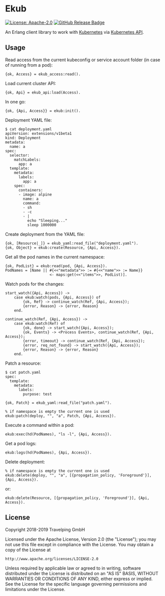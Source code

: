 # Ekub

[![License: Apache-2.0][Apache 2.0 Badge]][Apache 2.0]
[![GitHub Release Badge]][GitHub Releases]

An Erlang client library to work with [Kubernetes] via [Kubernetes API].

## Usage

Read access from the current kubeconfig or service account folder (in case of
running from a pod):

```
{ok, Access} = ekub_access:read().
```

Load current cluster API:

```
{ok, Api} = ekub_api:load(Access).
```

In one go:

```
{ok, {Api, Access}} = ekub:init().
```

Deployment YAML file:

```
$ cat deployment.yaml
apiVersion: extensions/v1beta1
kind: Deployment
metadata:
  name: a
spec:
  selector:
    matchLabels:
      app: a
  template:
    metadata:
      labels:
        app: a
    spec:
      containers:
      - image: alpine
        name: a
        command:
        - sh
        - -c
        - |
          echo "Sleeping..."
          sleep 1000000
```

Create deployment from the YAML file:

```
{ok, [Resource|_]} = ekub_yaml:read_file("deployment.yaml").
{ok, Object} = ekub:create(Resource, {Api, Access}).
```

Get all the pod names in the current namespace:

```
{ok, PodList} = ekub:read(pod, {Api, Access}).
PodNames = [Name || #{<<"metadata">> := #{<<"name">> := Name}}
                    <- maps:get(<<"items">>, PodList)].
```

Watch pods for the changes:

```
start_watch({Api, Access}) ->
    case ekub:watch(pods, {Api, Access}) of
        {ok, Ref} -> continue_watch(Ref, {Api, Access});
        {error, Reason} -> {error, Reason}
    end.

continue_watch(Ref, {Api, Access}) ->
    case ekub:watch(Ref) of
        {ok, done} -> start_watch({Api, Access});
        {ok, Events} -> <Process Events>, continue_watch(Ref, {Api, Access});
        {error, timeout} -> continue_watch(Ref, {Api, Access});
        {error, req_not_found} -> start_watch({Api, Access});
        {error, Reason} -> {error, Reason}
    end.
```

Patch a resource:

```
$ cat patch.yaml
spec:
  template:
    metadata:
      labels:
        purpose: test
```

```
{ok, Patch} = ekub_yaml:read_file("patch.yaml").

% if namespace is empty the current one is used
ekub:patch(deploy, "", "a", Patch, {Api, Access}).
```

Execute a command within a pod:

```
ekub:exec(hd(PodNames), "ls -l", {Api, Access}).
```

Get a pod logs:

```
ekub:logs(hd(PodNames), {Api, Access}).
```

Delete deployment:

```
% if namespace is empty the current one is used
ekub:delete(deploy, "", "a", [{propagation_policy, 'Foreground'}], {Api, Access}).
```

or:

```
ekub:delete(Resource, [{propagation_policy, 'Foreground'}], {Api, Access}).
```

## License

Copyright 2018-2019 Travelping GmbH

Licensed under the Apache License, Version 2.0 (the "License");
you may not use this file except in compliance with the License.
You may obtain a copy of the License at

    http://www.apache.org/licenses/LICENSE-2.0

Unless required by applicable law or agreed to in writing, software
distributed under the License is distributed on an "AS IS" BASIS,
WITHOUT WARRANTIES OR CONDITIONS OF ANY KIND, either express or implied.
See the License for the specific language governing permissions and
limitations under the License.

<!-- Links -->

[Kubernetes]: https://kubernetes.io
[Kubernetes API]: https://kubernetes.io/docs/reference

<!-- Badges -->

[Apache 2.0]: https://opensource.org/licenses/Apache-2.0
[Apache 2.0 Badge]: https://img.shields.io/badge/License-Apache%202.0-yellowgreen.svg?style=flat-square
[GitHub Releases]: https://github.com/travelping/ekub/releases
[GitHub Release Badge]: https://img.shields.io/github/release/travelping/ekub/all.svg?style=flat-square
